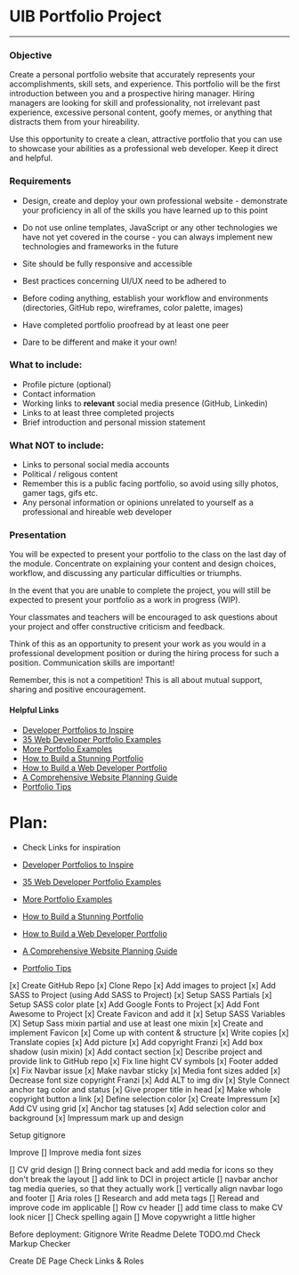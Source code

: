 # UIB Portfolio Project

---

### Objective

Create a personal portfolio website that accurately represents your accomplishments, skill sets, and experience. This portfolio will be the first introduction between you and a prospective hiring manager. Hiring managers are looking for skill and professionality, not irrelevant past experience, excessive personal content, goofy memes, or anything that distracts them from your hireability.

Use this opportunity to create a clean, attractive portfolio that you can use to showcase your abilities as a professional web developer. Keep it direct and helpful.

### Requirements

- Design, create and deploy your own professional website - demonstrate your proficiency in all of the skills you have learned up to this point

- Do not use online templates, JavaScript or any other technologies we have not yet covered in the course - you can always implement new technologies and frameworks in the future
- Site should be fully responsive and accessible
- Best practices concerning UI/UX need to be adhered to
- Before coding anything, establish your workflow and environments (directories, GitHub repo, wireframes, color palette, images)
- Have completed portfolio proofread by at least one peer
- Dare to be different and make it your own!

### What to include:

- Profile picture (optional)
- Contact information
- Working links to **relevant** social media presence (GitHub, Linkedin)
- Links to at least three completed projects
- Brief introduction and personal mission statement

### What NOT to include:

- Links to personal social media accounts
- Political / religous content
- Remember this is a public facing portfolio, so avoid using silly photos, gamer tags, gifs etc.
- Any personal information or opinions unrelated to yourself as a professional and hireable web developer

### Presentation

You will be expected to present your portfolio to the class on the last day of the module. Concentrate on explaining your content and design choices, workflow, and discussing any particular difficulties or triumphs.

In the event that you are unable to complete the project, you will still be expected to present your portfolio as a work in progress (WIP).

Your classmates and teachers will be encouraged to ask questions about your project and offer constructive criticism and feedback.

Think of this as an opportunity to present your work as you would in a professional development position or during the hiring process for such a position. Communication skills are important!

Remember, this is not a competition! This is all about mutual support, sharing and positive encouragement.

#### Helpful Links

- [Developer Portfolios to Inspire](https://www.freecodecamp.org/news/15-web-developer-portfolios-to-inspire-you-137fb1743cae/)
- [35 Web Developer Portfolio Examples](https://skillcrush.com/blog/web-developer-portfolios/)
- [More Portfolio Examples](https://www.sliderrevolution.com/design/web-developer-portfolio-examples/)
- [How to Build a Stunning Portfolio](https://www.sitepoint.com/how-to-build-a-stunning-portfolio-website-as-a-web-developer/)
- [How to Build a Web Developer Portfolio](https://brainstation.io/career-guides/how-to-build-a-web-developer-portfolio)
- [A Comprehensive Website Planning Guide](https://www.smashingmagazine.com/2018/02/comprehensive-website-planning-guide-part1/)
- [Portfolio Tips](https://designmodo.com/dev-portfolio-tips/)

# Plan:

- Check Links for inspiration

- [Developer Portfolios to Inspire](https://www.freecodecamp.org/news/15-web-developer-portfolios-to-inspire-you-137fb1743cae/)
- [35 Web Developer Portfolio Examples](https://skillcrush.com/blog/web-developer-portfolios/)
- [More Portfolio Examples](https://www.sliderrevolution.com/design/web-developer-portfolio-examples/)
- [How to Build a Stunning Portfolio](https://www.sitepoint.com/how-to-build-a-stunning-portfolio-website-as-a-web-developer/)
- [How to Build a Web Developer Portfolio](https://brainstation.io/career-guides/how-to-build-a-web-developer-portfolio)
- [A Comprehensive Website Planning Guide](https://www.smashingmagazine.com/2018/02/comprehensive-website-planning-guide-part1/)
- [Portfolio Tips](https://designmodo.com/dev-portfolio-tips/)

[x] Create GitHub Repo
[x] Clone Repo
[x] Add images to project
[x] Add SASS to Project (using Add SASS to Project)
[x] Setup SASS Partials
[x] Setup SASS color plate
[x] Add Google Fonts to Project
[x] Add Font Awesome to Project
[x] Create Favicon and add it
[x] Setup SASS Variables
[X] Setup Sass mixin partial and use at least one mixin
[x] Create and implement Favicon
[x] Come up with content & structure 
[x] Write copies
[x] Translate copies
[x] Add picture
[x] Add copyright Franzi
[x] Add box shadow (usin mixin)
[x] Add contact section
[x] Describe project and provide link to GitHub repo
[x] Fix line hight CV symbols
[x] Footer added
[x] Fix Navbar issue
[x] Make navbar sticky
[x] Media font sizes added
[x] Decrease font size copyright Franzi
[x] Add ALT to img div
[x] Style Connect anchor tag color and status
[x] Give proper title in head
[x] Make whole copyright button a link
[x] Define selection color
[x] Create Impressum
[x] Add CV using grid
[x] Anchor tag statuses
[x] Add selection color and background
[x] Impressum mark up and design


Setup gitignore


Improve
[] Improve media font sizes

[] CV grid design
[] Bring connect back and add media for icons so they don't break the layout
[] add link to DCI in project article
[] navbar anchor tag media queries, so that they actually work
[] vertically align navbar logo and footer
[] Aria roles
[] Research and add meta tags
[] Reread and improve code im applicable
[] Row cv header
[] add time class to make CV look nicer
[] Check spelling again
[] Move copywright a little higher

Before deployment:
Gitignore
Write Readme
Delete TODO.md
Check Markup Checker

Create DE Page
Check Links & Roles



